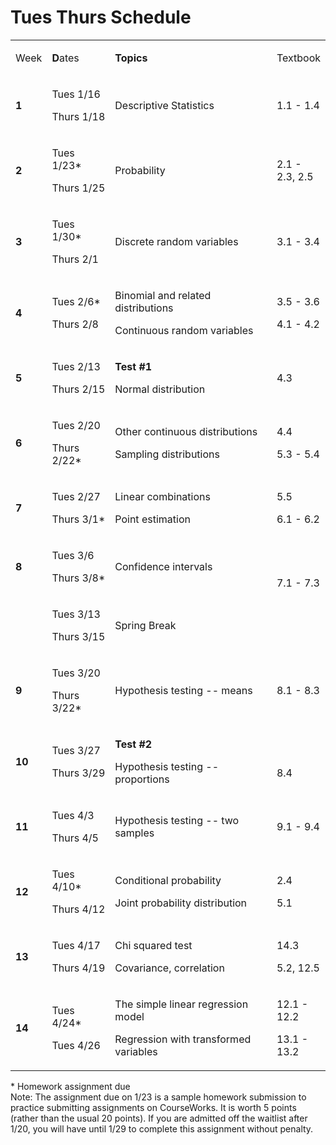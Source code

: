 Tues Thurs Schedule
================

<table width="100%">
<tbody>
<tr>
<td style="width: 8%;">
<p>
Week
</p>
</td>
<td style="width: 19.5971%;">
<p>
<strong>D</strong>ates
</p>
</td>
<td style="width: 55.4029%;">
<p>
<strong>Topics</strong>
</p>
</td>
<td style="width: 16%;">
<p>
Textbook
</p>
</td>
</tr>
<tr>
<td style="width: 8%;">
<p>
<strong>1</strong>
</p>
</td>
<td style="width: 19.5971%;">
<p>
Tues 1/16
</p>
<p>
Thurs 1/18
</p>
</td>
<td style="width: 55.4029%;">
<p>
Descriptive Statistics
</p>
</td>
<td style="width: 16%;">
<p>
1.1 - 1.4
</p>
</td>
</tr>
<tr>
<td style="width: 8%;">
<p>
<strong>2</strong>
</p>
</td>
<td style="width: 19.5971%;">
<p>
Tues 1/23*
</p>
<p>
Thurs 1/25
</p>
</td>
<td style="width: 55.4029%;">
<p>
Probability
</p>
</td>
<td style="width: 16%;">
<p>
2.1 - 2.3, 2.5
</p>
</td>
</tr>
<tr>
<td style="width: 8%;">
<p>
<strong>3</strong>
</p>
</td>
<td style="width: 19.5971%;">
<p>
Tues 1/30*
</p>
<p>
Thurs 2/1
</p>
</td>
<td style="width: 55.4029%;">
<p>
Discrete random variables 
</p>
</td>
<td style="width: 16%;">
<p>
3.1 - 3.4
</p>
</td>
</tr>
<tr>
<td style="width: 8%;">
<p>
<strong>4</strong>
</p>
</td>
<td style="width: 19.5971%;">
<p>
Tues 2/6*
</p>
<p>
Thurs 2/8
</p>
</td>
<td style="width: 55.4029%;">
<p>
Binomial and related distributions
</p>
<p>
Continuous random variables
</p>
</td>
<td style="width: 16%;">
<p>
3.5 - 3.6
</p>
<p>
4.1 - 4.2
</p>
</td>
</tr>
<tr>
<td style="width: 8%;">
<p>
<strong>5</strong>
</p>
</td>
<td style="width: 19.5971%;">
<p>
Tues 2/13
</p>
<p>
Thurs 2/15
</p>
</td>
<td style="width: 55.4029%;">
<p>
<strong>Test #1</strong>
</p>
<p>
Normal distribution
</p>
</td>
<td style="width: 16%;">
<p>
4.3
</p>
</td>
</tr>
<tr>
<td style="width: 8%;">
<p>
<strong>6</strong>
</p>
</td>
<td style="width: 19.5971%;">
<p>
Tues 2/20
</p>
<p>
Thurs 2/22*
</p>
</td>
<td style="width: 55.4029%;">
<p>
Other continuous distributions
</p>
<p>
Sampling distributions
</p>
</td>
<td style="width: 16%;">
<p>
4.4
</p>
<p>
5.3 - 5.4
</p>
</td>
</tr>
<tr>
<td style="width: 8%;">
<p>
<strong>7</strong>
</p>
</td>
<td style="width: 19.5971%;">
<p>
Tues 2/27
</p>
<p>
Thurs 3/1*
</p>
</td>
<td style="width: 55.4029%;">
<p>
Linear combinations
</p>
<p>
Point estimation 
</p>
</td>
<td style="width: 16%;">
<p>
5.5
</p>
<p>
6.1 - 6.2
</p>
</td>
</tr>
<tr>
<td style="width: 8%;">
<p>
<strong>8</strong>
</p>
</td>
<td style="width: 19.5971%;">
<p>
Tues 3/6
</p>
<p>
Thurs 3/8*
</p>
</td>
<td style="width: 55.4029%;">
Confidence intervals
</td>
<td style="width: 16%;">
<p>
 
</p>
7.1 - 7.3
</td>
</tr>
<tr>
<td style="width: 8%;">
<p>
<strong> </strong>
</p>
</td>
<td style="width: 19.5971%;">
<p>
Tues 3/13
</p>
<p>
Thurs 3/15
</p>
</td>
<td style="width: 55.4029%;">
<p>
Spring Break
</p>
</td>
<td style="width: 16%;">
<p>
 
</p>
</td>
</tr>
<tr>
<td style="width: 8%;">
<p>
<strong>9</strong>
</p>
</td>
<td style="width: 19.5971%;">
<p>
Tues 3/20
</p>
<p>
Thurs 3/22*
</p>
</td>
<td style="width: 55.4029%;">
<p>
Hypothesis testing -- means
</p>
</td>
<td style="width: 16%;">
<p>
8.1 - 8.3
</p>
</td>
</tr>
<tr>
<td style="width: 8%;">
<p>
<strong>10</strong>
</p>
</td>
<td style="width: 19.5971%;">
<p>
Tues 3/27
</p>
<p>
Thurs 3/29
</p>
</td>
<td style="width: 55.4029%;">
<p>
<strong>Test #2</strong>
</p>
<p>
Hypothesis testing -- proportions
</p>
</td>
<td style="width: 16%;">
<p>
 
</p>
<p>
8.4
</p>
</td>
</tr>
<tr>
<td style="width: 8%;">
<p>
<strong>11</strong>
</p>
</td>
<td style="width: 19.5971%;">
<p>
Tues 4/3
</p>
<p>
Thurs 4/5
</p>
</td>
<td style="width: 55.4029%;">
<p>
Hypothesis testing -- two samples
</p>
</td>
<td style="width: 16%;">
<p>
9.1 - 9.4
</p>
</td>
</tr>
<tr>
<td style="width: 8%;">
<p>
<strong>12</strong>
</p>
</td>
<td style="width: 19.5971%;">
<p>
Tues 4/10*
</p>
<p>
Thurs 4/12
</p>
</td>
<td style="width: 55.4029%;">
<p>
Conditional probability
</p>
<p>
Joint probability distribution
</p>
</td>
<td style="width: 16%;">
<p>
2.4
</p>
<p>
5.1
</p>
</td>
</tr>
<tr>
<td style="width: 8%;">
<p>
<strong>13</strong>
</p>
</td>
<td style="width: 19.5971%;">
<p>
Tues 4/17
</p>
<p>
Thurs 4/19
</p>
</td>
<td style="width: 55.4029%;">
<p>
Chi squared test
</p>
<p>
Covariance, correlation
</p>
</td>
<td style="width: 16%;">
<p>
14.3
</p>
<p>
5.2, 12.5
</p>
</td>
</tr>
<tr>
<td style="width: 8%;">
<p>
<strong>14</strong>
</p>
</td>
<td style="width: 19.5971%;">
<p>
Tues 4/24*
</p>
<p>
Tues 4/26
</p>
</td>
<td style="width: 55.4029%;">
<p>
The simple linear regression model
</p>
<p>
Regression with transformed variables
</p>
</td>
<td style="width: 16%;">
<p>
12.1 - 12.2
</p>
<p>
13.1 - 13.2
</p>
</td>
</tr>
</tbody>
</table>

\* Homework assignment due <br>
Note: The assignment due on 1/23 is a sample homework submission to practice submitting assignments on CourseWorks. It is worth 5 points (rather than the usual 20 points). If you are admitted off the waitlist after 1/20, you will have until 1/29 to complete this assignment without penalty.

